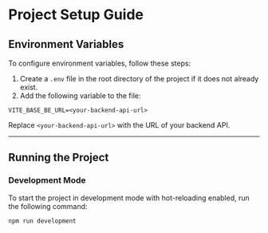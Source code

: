 # Project Setup Guide

## Environment Variables

To configure environment variables, follow these steps:

1. Create a `.env` file in the root directory of the project if it does not already exist.
2. Add the following variable to the file:

```
VITE_BASE_BE_URL=<your-backend-api-url>
```

Replace `<your-backend-api-url>` with the URL of your backend API.

---

## Running the Project

### Development Mode

To start the project in development mode with hot-reloading enabled, run the following command:

```
npm run development
```
